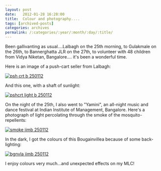 ```yaml
---
layout: post
date:	2012-01-28 16:28:00
title:  Colour and photography....
tags: [archived-posts]
categories: archives
permalink: /:categories/:year/:month/:day/:title/
---
```

Been gallivanting as usual....Lalbagh on the 25th morning, to Gulakmale on  the 26th, to Bannerghatta JLR on the 27th, to volunteer with 48 children from Vidya Niketan, Bangalore.... it's been a wonderful time.

Here is an image of a push-cart seller from Lalbagh:

<a href="http://s1142.photobucket.com/albums/n611/allsrtspctrs/?action=view&amp;current=IMG_7229.jpg" target="_blank"><img src="http://i1142.photobucket.com/albums/n611/allsrtspctrs/IMG_7229.jpg" border="0" alt="psh crt b 250112"></a>

And this one, with a shaft of sunlight:


<a href="http://s1142.photobucket.com/albums/n611/allsrtspctrs/?action=view&amp;current=IMG_7227.jpg" target="_blank"><img src="http://i1142.photobucket.com/albums/n611/allsrtspctrs/IMG_7227.jpg" border="0" alt="pshcrt  light b 250112"></a>


On the night of the 25th, I also went to "Yamini", an all-night music and dance festival at Indian Institute of Management, Bangalore. Here's  a photograph of light percolating through the smoke of the mosquito-repellents:

<a href="http://s1142.photobucket.com/albums/n611/allsrtspctrs/?action=view&amp;current=IMG_7254.jpg" target="_blank"><img src="http://i1142.photobucket.com/albums/n611/allsrtspctrs/IMG_7254.jpg" border="0" alt="smoke iimb 250112"></a>

In the dark, I got the colours of this Bougainvillea because of some back-lighting:

<a href="http://s1142.photobucket.com/albums/n611/allsrtspctrs/?action=view&amp;current=IMG_7243.jpg" target="_blank"><img src="http://i1142.photobucket.com/albums/n611/allsrtspctrs/IMG_7243.jpg" border="0" alt="bgnvla iimb 250112"></a>

I enjoy colours very much...and unexpected effects on my MLC!
